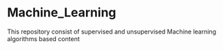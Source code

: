 # Machine_Learning
This repository consist of  supervised and unsupervised Machine learning algorithms based content 
